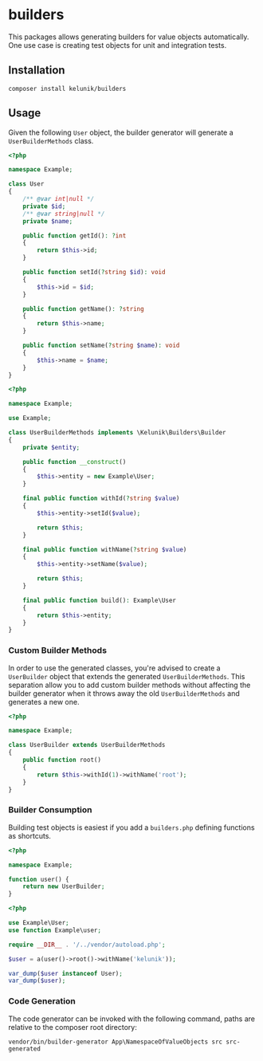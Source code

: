 # builders

This packages allows generating builders for value objects automatically. One use case is creating test objects for unit and integration tests.

## Installation

```
composer install kelunik/builders
```

## Usage

Given the following `User` object, the builder generator will generate a `UserBuilderMethods` class.

```php
<?php

namespace Example;

class User
{
    /** @var int|null */
    private $id;
    /** @var string|null */
    private $name;

    public function getId(): ?int
    {
        return $this->id;
    }

    public function setId(?string $id): void
    {
        $this->id = $id;
    }

    public function getName(): ?string
    {
        return $this->name;
    }

    public function setName(?string $name): void
    {
        $this->name = $name;
    }
}
```

```php
<?php

namespace Example;

use Example;

class UserBuilderMethods implements \Kelunik\Builders\Builder
{
    private $entity;

    public function __construct()
    {
        $this->entity = new Example\User;
    }

    final public function withId(?string $value)
    {
        $this->entity->setId($value);

        return $this;
    }

    final public function withName(?string $value)
    {
        $this->entity->setName($value);

        return $this;
    }

    final public function build(): Example\User
    {
        return $this->entity;
    }
}
```

### Custom Builder Methods

In order to use the generated classes, you're advised to create a `UserBuilder` object that extends the generated `UserBuilderMethods`.
This separation allow you to add custom builder methods without affecting the builder generator when it throws away the old `UserBuilderMethods` and generates a new one.

```php
<?php

namespace Example;

class UserBuilder extends UserBuilderMethods
{
    public function root()
    {
        return $this->withId(1)->withName('root');
    }
}
```

### Builder Consumption

Building test objects is easiest if you add a `builders.php` defining functions as shortcuts.

```php
<?php

namespace Example;

function user() {
    return new UserBuilder;
}
```

```php
<?php

use Example\User;
use function Example\user;

require __DIR__ . '/../vendor/autoload.php';

$user = a(user()->root()->withName('kelunik'));

var_dump($user instanceof User);
var_dump($user);
```

### Code Generation

The code generator can be invoked with the following command, paths are relative to the composer root directory:

```
vendor/bin/builder-generator App\NamespaceOfValueObjects src src-generated
```
